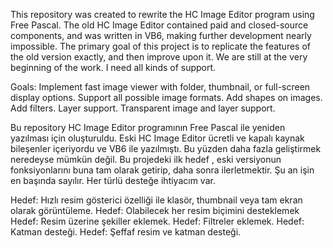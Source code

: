 This repository was created to rewrite the HC Image Editor program using Free Pascal. The old HC Image Editor contained paid and closed-source components, and was written in VB6, making further development nearly impossible.
The primary goal of this project is to replicate the features of the old version exactly, and then improve upon it.
We are still at the very beginning of the work. I need all kinds of support.

Goals:
Implement fast image viewer with folder, thumbnail, or full-screen display options.
Support all possible image formats.
Add shapes on images.
Add filters.
Layer support.
Transparent image and layer support.



Bu repository HC Image Editor programının Free Pascal ile yeniden yazılması için oluşturuldu. Eski HC Image Editor ücretli ve kapalı kaynak bileşenler içeriyordu ve VB6 ile yazılmıştı. Bu yüzden daha fazla geliştirmek neredeyse mümkün değil.
Bu projedeki ilk hedef , eski versiyonun fonksiyonlarını buna tam olarak getirip, daha sonra ilerletmektir.
Şu an işin en başında sayılır. Her türlü desteğe ihtiyacım var.

Hedef: Hızlı resim gösterici özelliği ile klasör, thumbnail veya tam ekran olarak görüntüleme. 
Hedef: Olabilecek her resim biçimini desteklemek
Hedef: Resim üzerine şekiller eklemek.
Hedef: Filtreler eklemek.
Hedef: Katman desteği.
Hedef: Şeffaf resim ve katman desteği.
